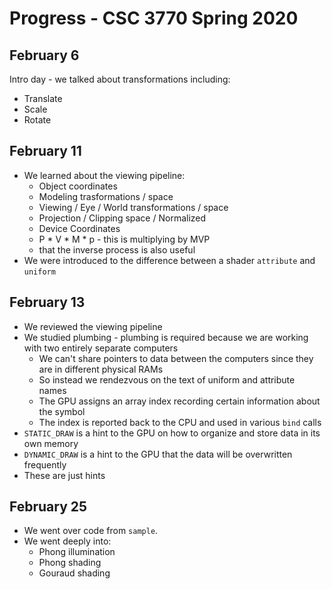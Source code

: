 # Progress - CSC 3770 Spring 2020

## February 6

Intro day - we talked about transformations including:

* Translate
* Scale
* Rotate

## February 11

* We learned about the viewing pipeline:
	* Object coordinates
    * Modeling trasformations / space
	* Viewing / Eye / World transformations / space
	* Projection / Clipping space / Normalized
	* Device Coordinates
	* P * V * M * p - this is multiplying by MVP
	* that the inverse process is also useful
* We were introduced to the difference between a shader `attribute` and `uniform`

## February 13

* We reviewed the viewing pipeline
* We studied plumbing - plumbing is required because we are working with two entirely separate computers
  * We can't share pointers to data between the computers since they are in different physical RAMs
  * So instead we rendezvous on the text of uniform and attribute names
  * The GPU assigns an array index recording certain information about the symbol
  * The index is reported back to the CPU and used in various `bind` calls
* `STATIC_DRAW` is a hint to the GPU on how to organize and store data in its own memory
* `DYNAMIC_DRAW` is a hint to the GPU that the data will be overwritten frequently
* These are just hints

## February 25

* We went over code from `sample`.
* We went deeply into:
   * Phong illumination
   * Phong shading
   * Gouraud shading
 
